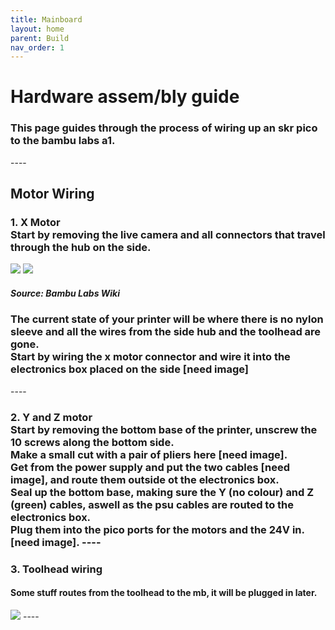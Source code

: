 ```yaml
---
title: Mainboard
layout: home
parent: Build
nav_order: 1
---
```



<h1>Hardware assem/bly guide</h1>
<h3>This page guides through the process of wiring up an skr pico to the bambu labs a1.</h3>
----
<h2>Motor Wiring</h2>
<h3>1. X Motor
<br>Start by removing the live camera and all connectors that travel through the hub on the side.
</h3>
<image src="Images/Hardware/hub_removal_1.jpg">
<image src="Images/Hardware/camera_and_sleeve_1.jpg">
<h5>Source: Bambu Labs Wiki</h5>
<h3>The current state of your printer will be where there is no nylon sleeve and all the wires from the side hub and the toolhead are gone.
<br>Start by wiring the x motor connector and wire it into the electronics box placed on the side [need image]
</h3>
----
<h3>2. Y and Z motor 
<br>Start by removing the bottom base of the printer, unscrew the 10 screws along the bottom side.
<br>Make a small cut with a pair of pliers here [need image].
<br>Get from the power supply and put the two cables [need image], and route them outside ot the electronics box.
<br>Seal up the bottom base, making sure the Y (no colour) and Z (green) cables, aswell as the psu cables are routed to the electronics box.
<br>Plug them into the pico ports for the motors and the 24V in. [need image].
----
<h3>3. Toolhead wiring</h3>
<h4>Some stuff routes from the toolhead to the mb, it will be plugged in later.</h4>
<image src="Images/Pinout/mainboard_plugging.png">
----
